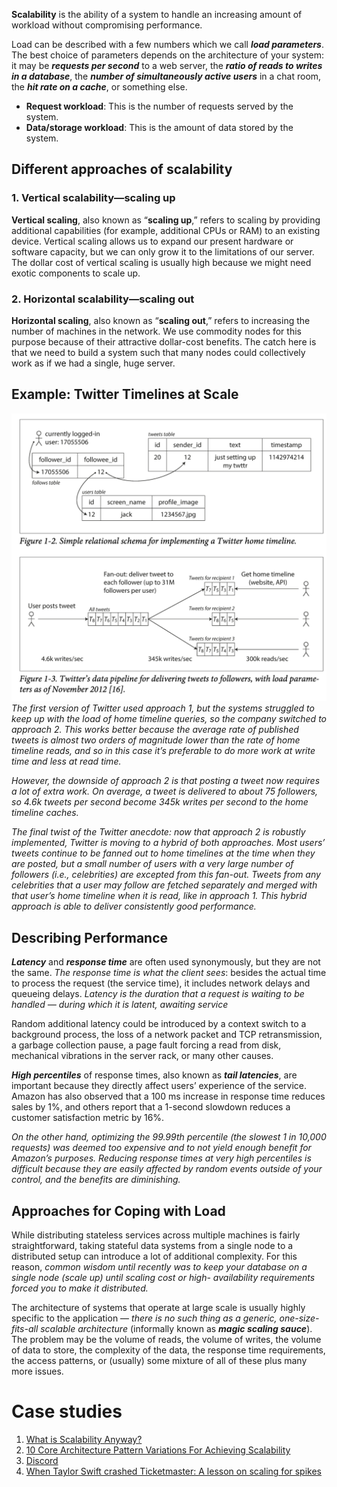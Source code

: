 **Scalability** is the ability of a system to handle an increasing amount of workload without compromising performance.

Load can be described with a few numbers which we call ***load parameters***. The best choice of parameters depends on the architecture of your system: it may be ***requests per second*** to a web server, the ***ratio of reads to writes in a database***, the ***number of simultaneously active users*** in a chat room, the ***hit rate on a cache***, or something else.

- **Request workload**: This is the number of requests served by the system.
- **Data/storage workload**: This is the amount of data stored by the system.

## Different approaches of scalability

### 1. Vertical scalability—scaling up

**Vertical scaling**, also known as “**scaling up**,” refers to scaling by providing additional capabilities (for example, additional CPUs or RAM) to an existing device. Vertical scaling allows us to expand our present hardware or software capacity, but we can only grow it to the limitations of our server. The dollar cost of vertical scaling is usually high because we might need exotic components to scale up.

### 2. Horizontal scalability—scaling out

**Horizontal scaling**, also known as “**scaling out**,” refers to increasing the number of machines in the network. We use commodity nodes for this purpose because of their attractive dollar-cost benefits. The catch here is that we need to build a system such that many nodes could collectively work as if we had a single, huge server.

## Example: Twitter Timelines at Scale

![Pasted image 20230628184059](../../../_Attachments/Pasted%20image%2020230628184059.png)
*The first version of Twitter used approach 1, but the systems struggled to keep up with the load of home timeline queries, so the company switched to approach 2. This works better because the average rate of published tweets is almost two orders of magnitude lower than the rate of home timeline reads, and so in this case it’s preferable to do more work at write time and less at read time.*

*However, the downside of approach 2 is that posting a tweet now requires a lot of extra work. On average, a tweet is delivered to about 75 followers, so 4.6k tweets per second become 345k writes per second to the home timeline caches.*

*The final twist of the Twitter anecdote: now that approach 2 is robustly implemented, Twitter is moving to a hybrid of both approaches. Most users’ tweets continue to be fanned out to home timelines at the time when they are posted, but a small number of users with a very large number of followers (i.e., celebrities) are excepted from this fan-out. Tweets from any celebrities that a user may follow are fetched separately and merged with that user’s home timeline when it is read, like in approach 1. This hybrid approach is able to deliver consistently good performance.*

## Describing Performance

***Latency*** and ***response time*** are often used synonymously, but they are not the same. *The response time is what the client sees*: besides the actual time to process the request (the service time), it includes network delays and queueing delays. *Latency is the duration that a request is waiting to be handled — during which it is latent, awaiting service*

Random additional latency could be introduced by a context switch to a background process, the loss of a network packet and TCP retransmission, a garbage collection pause, a page fault forcing a read from disk, mechanical vibrations in the server rack, or many other causes.

***High percentiles*** of response times, also known as ***tail latencies***, are important because they directly affect users’ experience of the service. Amazon has also observed that a 100 ms increase in response time reduces sales by 1%, and others report that a 1-second slowdown reduces a customer satisfaction metric by 16%.

*On the other hand, optimizing the 99.99th percentile (the slowest 1 in 10,000 requests) was deemed too expensive and to not yield enough benefit for Amazon’s purposes. Reducing response times at very high percentiles is difficult because they are easily affected by random events outside of your control, and the benefits are diminishing.*

## Approaches for Coping with Load

While distributing stateless services across multiple machines is fairly straightforward, taking stateful data systems from a single node to a distributed setup can introduce a lot of additional complexity. For this reason, *common wisdom until recently was to keep your database on a single node (scale up) until scaling cost or high- availability requirements forced you to make it distributed.*

The architecture of systems that operate at large scale is usually highly specific to the application — *there is no such thing as a generic, one-size-fits-all scalable architecture* (informally known as ***magic scaling sauce***). The problem may be the volume of reads, the volume of writes, the volume of data to store, the complexity of the data, the response time requirements, the access patterns, or (usually) some mixture of all of these plus many more issues.

# Case studies

1. [What is Scalability Anyway?](https://brooker.co.za/blog/2024/01/18/scalability.html)
2. [10 Core Architecture Pattern Variations For Achieving Scalability](http://highscalability.com/blog/2011/11/7/10-core-architecture-pattern-variations-for-achieving-scalab.html)
3. [Discord](../Examples/Discord.md)
4. [When Taylor Swift crashed Ticketmaster: A lesson on scaling for spikes](https://learningdaily.dev/when-taylor-swift-crashed-ticketmaster-a-lesson-on-scaling-for-spikes-9931e2c888e9)